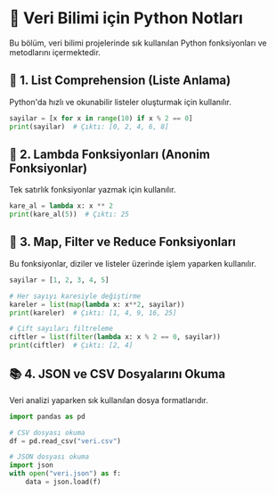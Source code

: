 # 🐍 Veri Bilimi için Python Notları

Bu bölüm, veri bilimi projelerinde sık kullanılan Python fonksiyonları ve metodlarını içermektedir.

## 🚀 1. List Comprehension (Liste Anlama)
Python'da hızlı ve okunabilir listeler oluşturmak için kullanılır.

```python
sayilar = [x for x in range(10) if x % 2 == 0]
print(sayilar)  # Çıktı: [0, 2, 4, 6, 8]
```

## 🔹 2. Lambda Fonksiyonları (Anonim Fonksiyonlar)
Tek satırlık fonksiyonlar yazmak için kullanılır.

```python
kare_al = lambda x: x ** 2
print(kare_al(5))  # Çıktı: 25
```

## 💊 3. Map, Filter ve Reduce Fonksiyonları
Bu fonksiyonlar, diziler ve listeler üzerinde işlem yaparken kullanılır.

```python
sayilar = [1, 2, 3, 4, 5]

# Her sayıyı karesiyle değiştirme
kareler = list(map(lambda x: x**2, sayilar))
print(kareler)  # Çıktı: [1, 4, 9, 16, 25]

# Çift sayıları filtreleme
ciftler = list(filter(lambda x: x % 2 == 0, sayilar))
print(ciftler)  # Çıktı: [2, 4]
```

## 📚 4. JSON ve CSV Dosyalarını Okuma
Veri analizi yaparken sık kullanılan dosya formatlarıdır.

```python
import pandas as pd

# CSV dosyası okuma
df = pd.read_csv("veri.csv")

# JSON dosyası okuma
import json
with open("veri.json") as f:
    data = json.load(f)
